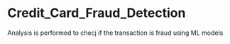 # Credit_Card_Fraud_Detection
Analysis is performed to checj if the transaction is fraud using ML models
